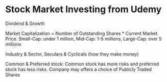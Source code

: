 Stock Market Investing from Udemy
======================================
Dividend & Growth

Market Capitalization = Number of Outstanding Shares * Current Market Price. Small-Cap: under 1 million, Mid-Cap: 1-5 millions, Large-Cap: over 5 millions

Industry & Sector, Seculars & Cyclicals (how they make money)

Common & Preferred stock: Common stock has more risks and preferred stock has less risks. Company may offers a choice of Publicly Traded Shares